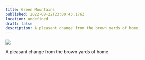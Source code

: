 ```yaml
---
title: Green Mountains
published: 2022-08-22T23:00:43.176Z
location: undefined
draft: false
description: A pleasant change from the brown yards of home.
---
```


![](/assets/images/2022/green-mountains.jpeg)

A pleasant change from the brown yards of home. 
